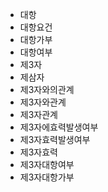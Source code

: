 - 대항
- 대항요건
- 대항가부
- 대항여부
- 제3자
- 제삼자
- 제3자와의관계
- 제3자와관계
- 제3자관계
- 제3자에효력발생여부
- 제3자효력발생여부
- 제3자효력
- 제3자대항여부
- 제3자대항가부